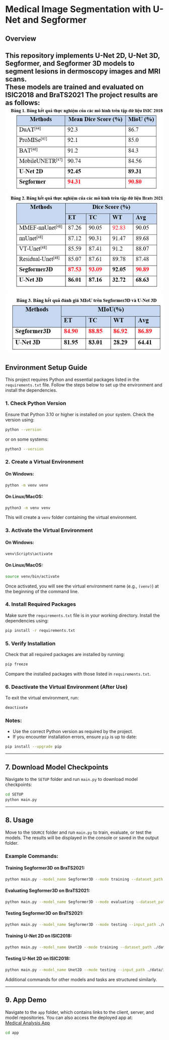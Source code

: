 # Medical Image Segmentation with U-Net and Segformer

## Overview
This repository implements U-Net 2D, U-Net 3D, Segformer, and Segformer 3D models to segment lesions in dermoscopy images and MRI scans.  
These models are trained and evaluated on ISIC2018 and BraTS2021
The project results are as follows:
![alt text](/SOURCE/assets/1.jpg)
![alt text](/SOURCE/assets/2.jpg)
![alt text](/SOURCE/assets/3.jpg)
---

## Environment Setup Guide
This project requires Python and essential packages listed in the `requirements.txt` file. Follow the steps below to set up the environment and install the dependencies.

### 1. Check Python Version
Ensure that Python 3.10 or higher is installed on your system. Check the version using:

```bash
python --version
```

or on some systems:

```bash
python3 --version
```

### 2. Create a Virtual Environment
#### On Windows:
```bash
python -m venv venv
```

#### On Linux/MacOS:
```bash
python3 -m venv venv
```

This will create a `venv` folder containing the virtual environment.

### 3. Activate the Virtual Environment
#### On Windows:
```bash
venv\Scripts\activate
```

#### On Linux/MacOS:
```bash
source venv/bin/activate
```

Once activated, you will see the virtual environment name (e.g., `(venv)`) at the beginning of the command line.

### 4. Install Required Packages
Make sure the `requirements.txt` file is in your working directory. Install the dependencies using:

```bash
pip install -r requirements.txt
```

### 5. Verify Installation
Check that all required packages are installed by running:

```bash
pip freeze
```

Compare the installed packages with those listed in `requirements.txt`.

### 6. Deactivate the Virtual Environment (After Use)
To exit the virtual environment, run:

```bash
deactivate
```

### Notes:
- Use the correct Python version as required by the project.
- If you encounter installation errors, ensure `pip` is up to date:

```bash
pip install --upgrade pip
```

---

## 7. Download Model Checkpoints
Navigate to the `SETUP` folder and run `main.py` to download model checkpoints:

```bash
cd SETUP
python main.py
```

---

## 8. Usage
Move to the `SOURCE` folder and run `main.py` to train, evaluate, or test the models. The results will be displayed in the console or saved in the output folder.

### Example Commands:
#### Training Segformer3D on BraTS2021:
```bash
python main.py --model_name Segformer3D --mode training --dataset_path ./data/brats --model_checkpoint ./checkpoints/Segformer3D_BraTS2021_epoch_50_model.pth --output_dir ./output --epochs 53 --batch_size 1
```

#### Evaluating Segformer3D on BraTS2021:
```bash
python main.py --model_name Segformer3D --mode evaluating --dataset_path ./data/brats --model_checkpoint ./checkpoints/Segformer3D_BraTS2021_epoch_50_model.pth --output_dir ./output --batch_size 1
```

#### Testing Segformer3D on BraTS2021:
```bash
python main.py --model_name Segformer3D --mode testing --input_path ./data/brats/BraTS2021_00003 --model_checkpoint ./checkpoints/Segformer3D_BraTS2021_epoch_50_model.pth --output_dir ./output
```

#### Training U-Net 2D on ISIC2018:
```bash
python main.py --model_name Unet2D --mode training --dataset_path ./data/isic --model_checkpoint ./checkpoints/Unet2D_ISIC2018_epoch_50_model.pth --output_dir ./output --epochs 52 --batch_size 1 --H 256 --W 256
```

#### Testing U-Net 2D on ISIC2018:
```bash
python main.py --model_name Unet2D --mode testing --input_path ./data/isic/images/ISIC_0000000.jpg --model_checkpoint ./checkpoints/Unet2D_ISIC2018_epoch_50_model.pth --output_dir ./output --H 256 --W 256
```

Additional commands for other models and tasks are structured similarly.

---

## 9. App Demo
Navigate to the `app` folder, which contains links to the client, server, and model repositories. You can also access the deployed app at:  
[Medical Analysis App](https://med-analysis-lyart.vercel.app/)

```bash
cd app
```
